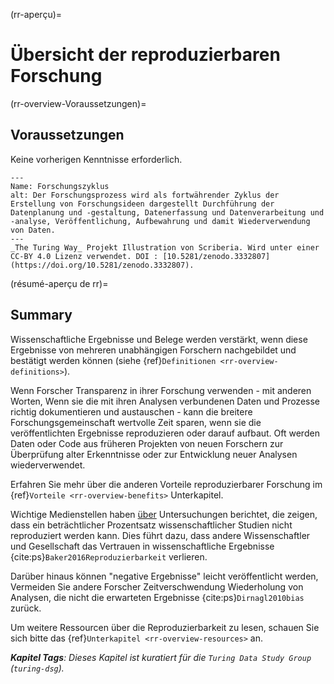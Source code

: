 (rr-aperçu)=
# Übersicht der reproduzierbaren Forschung

(rr-overview-Voraussetzungen)=
## Voraussetzungen

Keine vorherigen Kenntnisse erforderlich.

```{figure} ../figures/research-cycle.jpg
---
Name: Forschungszyklus
alt: Der Forschungsprozess wird als fortwährender Zyklus der Erstellung von Forschungsideen dargestellt Durchführung der Datenplanung und -gestaltung, Datenerfassung und Datenverarbeitung und -analyse, Veröffentlichung, Aufbewahrung und damit Wiederverwendung von Daten. 
---
_The Turing Way_ Projekt Illustration von Scriberia. Wird unter einer CC-BY 4.0 Lizenz verwendet. DOI : [10.5281/zenodo.3332807](https://doi.org/10.5281/zenodo.3332807).
```

(résumé-aperçu de rr)=
## Summary

Wissenschaftliche Ergebnisse und Belege werden verstärkt, wenn diese Ergebnisse von mehreren unabhängigen Forschern nachgebildet und bestätigt werden können (siehe {ref}`Definitionen <rr-overview-definitions>`).

Wenn Forscher Transparenz in ihrer Forschung verwenden - mit anderen Worten, Wenn sie die mit ihren Analysen verbundenen Daten und Prozesse richtig dokumentieren und austauschen - kann die breitere Forschungsgemeinschaft wertvolle Zeit sparen, wenn sie die veröffentlichten Ergebnisse reproduzieren oder darauf aufbaut. Oft werden Daten oder Code aus früheren Projekten von neuen Forschern zur Überprüfung alter Erkenntnisse oder zur Entwicklung neuer Analysen wiederverwendet.

Erfahren Sie mehr über die anderen Vorteile reproduzierbarer Forschung im {ref}`Vorteile <rr-overview-benefits>` Unterkapitel.

Wichtige Medienstellen haben [über](https://www.theguardian.com/science/2018/aug/27/attempt-to-replicate-major-social-scientific-findings-of-past-decade-fails) Untersuchungen berichtet, die zeigen, dass ein beträchtlicher Prozentsatz wissenschaftlicher Studien nicht reproduziert werden kann. Dies führt dazu, dass andere Wissenschaftler und Gesellschaft das Vertrauen in wissenschaftliche Ergebnisse {cite:ps}`Baker2016Reproduzierbarkeit` verlieren.

Darüber hinaus können "negative Ergebnisse" leicht veröffentlicht werden, Vermeiden Sie andere Forscher Zeitverschwendung Wiederholung von Analysen, die nicht die erwarteten Ergebnisse {cite:ps}`Dirnagl2010bias` zurück.

Um weitere Ressourcen über die Reproduzierbarkeit zu lesen, schauen Sie sich bitte das {ref}`Unterkapitel <rr-overview-resources>` an.

***Kapitel Tags**: Dieses Kapitel ist kuratiert für die `Turing Data Study Group` (`turing-dsg`).*
